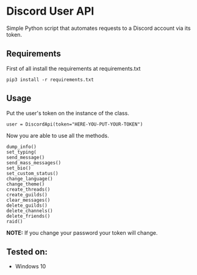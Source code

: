 Discord User API
================

Simple Python script that automates requests to a Discord account via its token.

## Requirements
First of all install the requirements at requirements.txt
```
pip3 install -r requirements.txt
```

## Usage
Put the user's token on the instance of the class.
```
user = DiscordApi(token="HERE-YOU-PUT-YOUR-TOKEN")
```
Now you are able to use all the methods.
```
dump_info()
set_typing(
send_message()
send_mass_messages()
set_bio()
set_custom_status()
change_language()
change_theme()
create_threads()
create_guilds()
clear_messages()
delete_guilds()
delete_channels()
delete_friends()
raid()
```

**NOTE:** If you change your password your token will change.

## Tested on:

- Windows 10
